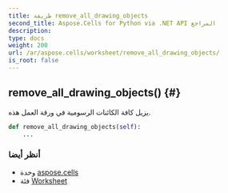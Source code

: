 ```yaml
---
title: طريقة remove_all_drawing_objects
second_title: Aspose.Cells for Python via .NET API المراجع
description:
type: docs
weight: 200
url: /ar/aspose.cells/worksheet/remove_all_drawing_objects/
is_root: false
---
```

##  remove_all_drawing_objects() {#}
يزيل كافة الكائنات الرسومية في ورقة العمل هذه.



```python
def remove_all_drawing_objects(self):
    ...
```





###  أنظر أيضا
* وحدة [aspose.cells](../../)
* فئة [Worksheet](/cells/python-net/ar/aspose.cells/worksheet)
